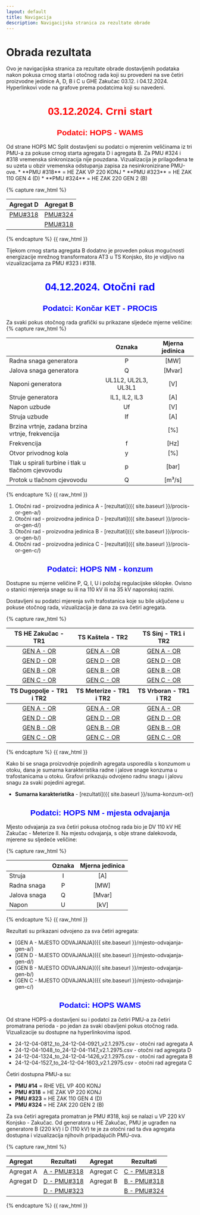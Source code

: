 ```yaml
---
layout: default
title: Navigacija
description: Navigacijska stranica za rezultate obrade
---
```


# Obrada rezultata

Ovo je navigacijska stranica za rezultate obrade dostavljenih podataka nakon pokusa
crnog starta i otočnog rada koji su provedeni na sve četiri proizvodne jedinice A, D, B i C u GHE Zakučac
03.12. i 04.12.2024. Hyperlinkovi vode na grafove prema podatcima koji su navedeni. 


<h1 style="text-align: center; font-family: Helvetica; color: red">03.12.2024. Crni start</h1>



<h2 style="text-align: center; font-family: Helvetica; color: red">Podatci: HOPS - WAMS</h2>
Od strane HOPS MC Split dostavljeni su podatci o mjerenim veličinama iz tri PMU-a za pokuse 
crnog starta agregata D i agregata B. Za PMU #324 i #318 vremenska sinkronizacija nije pouzdana.
Vizualizacija je prilagođena te su uzeta u obzir vremenska odstupanja zapisa za nesinkronizirane PMU-ove.
* **PMU #318** = HE ZAK VP 220 KONJ
* **PMU #323** = HE ZAK 110 GEN 4 (D)
* **PMU #324** = HE ZAK 220 GEN 2 (B)

{% capture raw_html %}
<table>
    <thead>
        <tr>
            <th style="text-align:center">Agregat D</th>
            <th style="text-align:center">Agregat B</th>
        </tr>
    </thead>
    <tbody>
        <tr>
            <td style="text-align:center"><a href="{{ site.baseurl }}/cs-agregata-d-pmu-323/">PMU#318</a></td>
            <td style="text-align:center"><a href="{{ site.baseurl }}/cs-agregata-b-pmu-324/">PMU#324</a></td>
        </tr>
        <tr>
            <td style="text-align:center"></td>
            <td style="text-align:center"><a href="{{ site.baseurl }}/cs-agregata-b-pmu-318/">PMU#318</a></td>
        </tr>
    </tbody>
</table>
{% endcapture %}
{{ raw_html }}

Tijekom crnog starta agregata B dodatno je proveden pokus mogućnosti energizacije mrežnog transformatora
AT3 u TS Konjsko, što je vidljivo na vizualizacijama za PMU #323 i #318.



<h1 style="text-align: center; font-family: Helvetica; color: blue">04.12.2024. Otočni rad</h1>

<h2 style="text-align: center; font-family: Helvetica; color: blue">Podatci: Končar KET - PROCIS</h2>

Za svaki pokus otočnog rada grafički su prikazane sljedeće mjerne veličine:
{% capture raw_html %}
<table>
    <thead>
        <tr>
            <th style="text-align:left"></th>
            <th style="text-align:center">Oznaka</th>
            <th style="text-align:center">Mjerna jedinica</th>
        </tr>
    </thead>
    <tbody>
        <tr>
            <td style="text-align:left">Radna snaga generatora</td>
            <td style="text-align:center">P</td>
            <td style="text-align:center">[MW]</td>
        </tr>
        <tr>
            <td style="text-align:left">Jalova snaga generatora</td>
            <td style="text-align:center">Q</td>
            <td style="text-align:center">[Mvar]</td>
        </tr>
        <tr>
            <td style="text-align:left">Naponi generatora</td>
            <td style="text-align:center">UL1L2, UL2L3, UL3L1</td>
            <td style="text-align:center">[V]</td>
        </tr>
        <tr>
            <td style="text-align:left">Struje generatora</td>
            <td style="text-align:center">IL1, IL2, IL3</td>
            <td style="text-align:center">[A]</td>
        </tr>
        <tr>
            <td style="text-align:left">Napon uzbude</td>
            <td style="text-align:center">Uf</td>
            <td style="text-align:center">[V]</td>
        </tr>
        <tr>
            <td style="text-align:left">Struja uzbude</td>
            <td style="text-align:center">If</td>
            <td style="text-align:center">[A]</td>
        </tr>
        <tr>
            <td style="text-align:left">Brzina vrtnje, zadana brzina vrtnje, frekvencija</td>
            <td style="text-align:center"></td>
            <td style="text-align:center">[%]</td>
        </tr>
        <tr>
            <td style="text-align:left">Frekvencija</td>
            <td style="text-align:center">f</td>
            <td style="text-align:center">[Hz]</td>
        </tr>
        <tr>
            <td style="text-align:left">Otvor privodnog kola</td>
            <td style="text-align:center">y</td>
            <td style="text-align:center">[%]</td>
        </tr>
        <tr>
            <td style="text-align:left">Tlak u spirali turbine i tlak u tlačnom cjevovodu</td>
            <td style="text-align:center">p</td>
            <td style="text-align:center">[bar]</td>
        </tr>
        <tr>
            <td style="text-align:left">Protok u tlačnom cjevovodu</td>
            <td style="text-align:center">Q</td>
            <td style="text-align:center">[m³/s]</td>
        </tr>
    </tbody>
</table>
{% endcapture %}
{{ raw_html }}


1. Otočni rad - proizvodna jedinica A - [rezultati]({{ site.baseurl }}/procis-or-gen-a/)
2. Otočni rad - proizvodna jedinica D - [rezultati]({{ site.baseurl }}/procis-or-gen-d/)
3. Otočni rad - proizvodna jedinica B - [rezultati]({{ site.baseurl }}/procis-or-gen-b/)
4. Otočni rad - proizvodna jedinica C - [rezultati]({{ site.baseurl }}/procis-or-gen-c/)

<h2 style="text-align: center; font-family: Helvetica; color: blue">Podatci: HOPS NM - konzum</h2>

Dostupne su mjerne veličine P, Q, I, U i položaj regulacijske sklopke. 
Ovisno o stanici mjerenja snage su ili na 110 kV ili na 35 kV naponskoj razini.

Dostavljeni su podatci mjerenja svih trafostanica koje su bile uključene u pokuse otočnog rada, vizualizacija je dana za sva četiri agregata.

<style scoped>
table {
  font-size: 16px;
}
</style>

{% capture raw_html %}
<table>
    <thead>
        <tr>
            <th style="text-align:center">TS HE Zakučac - TR1</th>
            <th style="text-align:center">TS Kaštela - TR2</th>
            <th style="text-align:center">TS Sinj - TR1 i TR2</th>
        </tr>
    </thead>
    <tbody>
        <tr>
            <td style="text-align:center"><a href="{{ site.baseurl }}/ts-zakucac-or-gen-a/">GEN A - OR</a></td>
            <td style="text-align:center"><a href="{{ site.baseurl }}/ts-kastela-tr2-or-gen-a/">GEN A - OR</a></td>
            <td style="text-align:center"><a href="{{ site.baseurl }}/ts-sinj-or-gen-a/">GEN A - OR</a></td>
        </tr>
        <tr>
            <td style="text-align:center"><a href="{{ site.baseurl }}/ts-zakucac-or-gen-d/">GEN D - OR</a></td>
            <td style="text-align:center"><a href="{{ site.baseurl }}/ts-kastela-tr2-or-gen-d/">GEN D - OR</a></td>
            <td style="text-align:center"><a href="{{ site.baseurl }}/ts-sinj-or-gen-d/">GEN D - OR</a></td>
        </tr>
        <tr>
            <td style="text-align:center"><a href="{{ site.baseurl }}/ts-zakucac-or-gen-b/">GEN B - OR</a></td>
            <td style="text-align:center"><a href="{{ site.baseurl }}/ts-kastela-tr2-or-gen-b/">GEN B - OR</a></td>
            <td style="text-align:center"><a href="{{ site.baseurl }}/ts-sinj-or-gen-b/">GEN B - OR</a></td>
        </tr>
        <tr>
            <td style="text-align:center"><a href="{{ site.baseurl }}/ts-zakucac-or-gen-c/">GEN C - OR</a></td>
            <td style="text-align:center"><a href="{{ site.baseurl }}/ts-kastela-tr2-or-gen-c/">GEN C - OR</a></td>
            <td style="text-align:center"><a href="{{ site.baseurl }}/ts-sinj-or-gen-c/">GEN C - OR</a></td>
        </tr>
    </tbody>
    <thead>
        <tr>
            <th style="text-align:center">TS Dugopolje - TR1 i TR2</th>
            <th style="text-align:center">TS Meterize - TR1 i TR2</th>
            <th style="text-align:center">TS Vrboran - TR1 i TR2</th>
        </tr>
    </thead>
    <tbody>
        <tr>
            <td style="text-align:center"><a href="{{ site.baseurl }}/ts-dugopolje-or-gen-a/">GEN A - OR</a></td>
            <td style="text-align:center"><a href="{{ site.baseurl }}/ts-meterize-or-gen-a/">GEN A - OR</a></td>
            <td style="text-align:center"><a href="{{ site.baseurl }}/ts-vrboran-or-gen-a/">GEN A - OR</a></td>
        </tr>
        <tr>
            <td style="text-align:center"><a href="{{ site.baseurl }}/ts-dugopolje-or-gen-d/">GEN D - OR</a></td>
            <td style="text-align:center"><a href="{{ site.baseurl }}/ts-meterize-or-gen-d/">GEN D - OR</a></td>
            <td style="text-align:center"><a href="{{ site.baseurl }}/ts-vrboran-or-gen-d/">GEN D - OR</a></td>
        </tr>
        <tr>
            <td style="text-align:center"><a href="{{ site.baseurl }}/ts-dugopolje-or-gen-b/">GEN B - OR</a></td>
            <td style="text-align:center"><a href="{{ site.baseurl }}/ts-meterize-or-gen-b/">GEN B - OR</a></td>
            <td style="text-align:center"><a href="{{ site.baseurl }}/ts-vrboran-or-gen-b/">GEN B - OR</a></td>
        </tr>
        <tr>
            <td style="text-align:center"><a href="{{ site.baseurl }}/ts-dugopolje-or-gen-c/">GEN C - OR</a></td>
            <td style="text-align:center"><a href="{{ site.baseurl }}/ts-meterize-or-gen-c/">GEN C - OR</a></td>
            <td style="text-align:center"><a href="{{ site.baseurl }}/ts-vrboran-or-gen-c/">GEN C - OR</a></td>
        </tr>
    </tbody>
</table>
{% endcapture %}
{{ raw_html }}

Kako bi se snaga proizvodnje pojedinih agregata usporedila s konzumom u otoku, 
dana je sumarna karakteristika radne i jalove snage konzuma u trafostanicama u otoku.
Grafovi prikazuju odvojeno radnu snagu i jalovu snagu za svaki pojedini agregat.

* **Sumarna karakteristika** - [rezultati]({{ site.baseurl }}/suma-konzum-or/)


<h2 style="text-align: center; font-family: Helvetica; color: blue">Podatci: HOPS NM - mjesta odvajanja</h2>

Mjesto odvajanja za sva četiri pokusa otočnog rada bio je DV 110 kV HE Zakučac - Meterize II.
Na mjestu odvajanja, s obje strane dalekovoda, mjerene su sljedeće veličine:

{% capture raw_html %}
<table>
    <thead>
        <tr>
            <th style="text-align:left"></th>
            <th style="text-align:center">Oznaka</th>
            <th style="text-align:center">Mjerna jedinica</th>
        </tr>
    </thead>
    <tbody>
        <tr>
            <td style="text-align:left">Struja</td>
            <td style="text-align:center">I</td>
            <td style="text-align:center">[A]</td>
        </tr>
        <tr>
            <td style="text-align:left">Radna snaga</td>
            <td style="text-align:center">P</td>
            <td style="text-align:center">[MW]</td>
        </tr>
        <tr>
            <td style="text-align:left">Jalova snaga</td>
            <td style="text-align:center">Q</td>
            <td style="text-align:center">[Mvar]</td>
        </tr>
        <tr>
            <td style="text-align:left">Napon</td>
            <td style="text-align:center">U</td>
            <td style="text-align:center">[kV]</td>
        </tr>
    </tbody>
</table>
{% endcapture %}
{{ raw_html }}

Rezultati su prikazani odvojeno za sva četiri agregata:
* [GEN A - MJESTO ODVAJANJA]({{ site.baseurl }}/mjesto-odvajanja-gen-a/)
* [GEN D - MJESTO ODVAJANJA]({{ site.baseurl }}/mjesto-odvajanja-gen-d/)
* [GEN B - MJESTO ODVAJANJA]({{ site.baseurl }}/mjesto-odvajanja-gen-b/)
* [GEN C - MJESTO ODVAJANJA]({{ site.baseurl }}/mjesto-odvajanja-gen-c/)


<h2 style="text-align: center; font-family: Helvetica; color: blue">Podatci: HOPS WAMS</h2>

Od strane HOPS-a dostavljeni su i podatci za četiri PMU-a za četiri promatrana perioda - po 
jedan za svaki obavljeni pokus otočnog rada. Vizualizacije su dostupne na hyperlinkovima ispod.
* 24-12-04-0812_to_24-12-04-0921_v2.1.2975.csv - otočni rad agregata A
* 24-12-04-1048_to_24-12-04-1147_v2.1.2975.csv - otočni rad agregata D
* 24-12-04-1324_to_24-12-04-1426_v2.1.2975.csv - otočni rad agregata B
* 24-12-04-1527_to_24-12-04-1603_v2.1.2975.csv - otočni rad agregata C

Četiri dostupna PMU-a su:
* **PMU #14** = RHE VEL VP 400 KONJ
* **PMU #318** = HE ZAK VP 220 KONJ
* **PMU #323** = HE ZAK 110 GEN 4 (D)
* **PMU #324** = HE ZAK 220 GEN 2 (B)

Za sva četiri agregata promatran je PMU #318, koji se nalazi u VP 220 kV Konjsko - Zakučac.
Od generatora u HE Zakučac, PMU je ugrađen na generatore B (220 kV) i D (110 kV) te je za otočni rad
ta dva agregata dostupna i vizualizacija njihovih pripadajućih PMU-ova.

{% capture raw_html %}
<table>
    <thead>
        <tr>
            <th style="text-align:left">Agregat</th>
            <th style="text-align:center">Rezultati</th>
            <th style="text-align:left">Agregat</th>
            <th style="text-align:center">Rezultati</th>
        </tr>
    </thead>
    <tbody>
        <tr>
            <td style="text-align:left">Agregat A</td>
            <td style="text-align:center"><a href="{{ site.baseurl }}/or-agregata-a-pmu-318/">A - PMU#318</a></td>
            <td style="text-align:left">Agregat C</td>
            <td style="text-align:center"><a href="{{ site.baseurl }}/or-agregata-c-pmu-318/">C - PMU#318</a></td>
        </tr>
        <tr>
            <td style="text-align:left">Agregat D</td>
            <td style="text-align:center"><a href="{{ site.baseurl }}/or-agregata-d-pmu-318/">D - PMU#318</a></td>
            <td style="text-align:left">Agregat B</td>
            <td style="text-align:center"><a href="{{ site.baseurl }}/or-agregata-b-pmu-318/">B - PMU#318</a></td>
        </tr>
        <tr>
            <td style="text-align:left"></td>
            <td style="text-align:center"><a href="{{ site.baseurl }}/or-agregata-d-pmu-323/">D - PMU#323</a></td>
            <td style="text-align:left"></td>
            <td style="text-align:center"><a href="{{ site.baseurl }}/or-agregata-b-pmu-324/">B - PMU#324</a></td>
        </tr>
    </tbody>
</table>
{% endcapture %}
{{ raw_html }}
